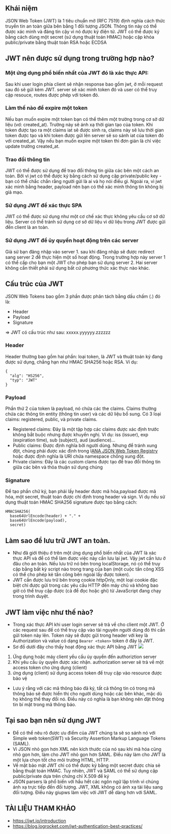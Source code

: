 ## Khái niệm
JSON Web Token (JWT) là 1 tiêu chuẩn mở (RFC 7519) định nghĩa cách thức truyền tin an toàn giữa bên bằng 1 đối tượng JSON. Thông tin này có thể được xác minh và đáng tin cậy vì nó được ký điện tử. JWT có thể được ký bằng cách dùng một secret (sử dụng thuật toán HMAC) hoặc cặp khóa public/private bằng thuật toán RSA hoặc ECDSA 
## JWT nên được sử dụng trong trường hợp nào?

### Một ứng dụng phổ biến nhất của JWT đó là xác thực API:
Sau khi user login phía client sẽ nhận response bao gồm jwt, ở mỗi request sau đó sẽ gửi kèm JWT. server sẽ xác minh token đó và user có thể truy cập resouce, routes được phép với token đó.
### Làm thế nào để expire một token
Nếu bạn muốn expire một token bạn có thể thêm một trường trong cơ sở dữ liệu (vd: created_at). Trường này sẽ ánh xạ thời gian tạo của token. Khi token được tạo ra một claims iat sẽ được sinh ra, claims này sẽ lưu thời gian token được tạo và khi token được gửi lên server sẽ so sánh iat của token đó với created_at. Vậy nếu bạn muốn expire một token thì đơn giản là chỉ việc update trường created_at. 

### Trao đổi thông tin
JWT có thể được sử dụng để trao đổi thông tin giữa các bên một cách an toàn. Bởi vì jwt có thể được ký bằng cách sử dụng cặp private/public key - bạn có thể chắc chắn rằng người gửi là ai và họ nói điều gì. Ngoài ra, vì jwt xác minh bằng header, payload nên bạn có thể xác minh thông tin không bị giả mạo.

### Sử dụng JWT để xác thực SPA
JWT có thể được sử dụng như một cơ chế xác thực không yêu cầu cơ sở dữ liệu. Server có thể tránh sử dụng cơ sở dữ liệu vì dữ liệu trong JWT được gửi đến client là an toàn.

### Sử dụng JWT để ủy quyền hoạt động trên các server
Giả sử bạn đăng nhập vào server 1. sau khi đăng nhập sẽ được redirect sang server 2 để thực hiện một số hoạt động. Trong trường hợp này server 1 có thể cấp cho bạn một JWT cho phép bạn sử dụng server 2. Hai server không cần thiết phải sử dụng bất cứ phương thức xác thực nào khác.
## Cấu trúc của JWT
JSON Web Tokens bao gồm 3 phần được phân tách bằng dấu chấm (.) đó là:
*  Header
*  Payload
*  Signature

=>  JWT có cấu trúc như sau: xxxxx.yyyyyy.zzzzzz
### Header
Header thường bao gồm hai phần: loại token, là JWT và thuật toán ký đang được sử dụng, chẳng hạn như HMAC SHA256 hoặc RSA.
Ví dụ:
```
{
  "alg": "HS256",
  "typ": "JWT"
}
```
### Payload
Phần thứ 2 của token là payload, nó chứa các the claims. Claims thường chứa các thông tin entity (thông tin user) và các dữ liệu bổ sung. Có 3 loại claims: registered, public, và private claims.
* Registered claims: Đây là một tập hợp các claims được xác định trước không bắt buộc nhưng được khuyến nghị. Ví dụ: iss (issuer), exp (expiration time), sub (subject), aud (audience)...
* Public claims: Được định nghĩa bởi người dùng. Nhưng để tránh xung đột, chúng phải được xác định trong I[ANA JSON Web Token Registry](https://www.iana.org/assignments/jwt/jwt.xhtml) hoặc được định nghĩa là URI chứa namespace chống xung đột.
* Private claims: Đây là các custom clams được tạo để trao đổi thông tin giữa các bên và thỏa thuận sử dụng chúng
### Signature
Để tạo phần chữ ký, bạn phải lấy header được mã hóa,payload được mã hóa, một secret, thuật toán được chỉ định trong header và sign.
Ví dụ nếu sử dụng thuật toán HMAC SHA256 signature được tạo bằng cách:
```
HMACSHA256(
  base64UrlEncode(header) + "." +
  base64UrlEncode(payload),
  secret)
```

## Làm sao để lưu trữ JWT an toàn.
* Như đã giới thiệu ở trên một ứng dụng phổ biến nhất của JWT là xác thực API và để có thể làm được việc này cần lưu lại jwt. Vậy jwt cần lưu ở đâu cho an toàn. Nếu lưu trữ nó bên trong localStorage, nó có thể truy cập bằng bất kỳ script nào trong trang của bạn (một cuộc tấn công XSS có thể cho phép kẻ tấn công bên ngoài lấy được token).
* JWT cần được lưu trữ bên trong cookie httpOnly, một loại cookie đặc biệt chỉ được gửi trong các yêu cầu HTTP đến máy chủ và không bao giờ có thể truy cập được (cả để đọc hoặc ghi) từ JavaScript đang chạy trong trình duyệt.
## JWT làm việc như thế nào?
* Trong xác thực API khi user login server sẽ trả về cho client một JWT. Ở các request sau để có thể truy cập vào tài nguyên người dùng đó thì cần gửi token này lên. Token này sẽ được gửi trong header với key là Authorization và value có dạng `Bearer <token>` token ở đây là JWT.
* Sơ đồ dưới đây cho thấy hoạt động xác thực API bằng JWT
![](https://images.viblo.asia/2e9c9fae-7ccb-4c71-a0b7-bc8bbc0dd50c.png)
1.  Ứng dụng hoặc máy client yều cầu ủy quyền đến authoriztion server
2.  Khi yêu cầu ủy quyền được xác nhận. authorization server sẽ trả về một access token cho ứng dụng (client)
3.  ứng dụng (client) sử dụng access token để truy cập vào resource được bảo vệ
* Lưu ý rằng với các mã thông báo đã ký, tất cả thông tin có trong mã thông báo sẽ được hiển thị cho người dùng hoặc các bên khác, mặc dù họ không thể thay đổi nó. Điều này có nghĩa là bạn không nên đặt thông tin bí mật trong mã thông báo.
## Tại sao bạn nên sử dụng JWT

* Để có thể nêu rõ được ưu điểm của JWT chúng ta sẽ so sánh nó với Simple web token(SWT) và Security Assertion Markup Language Tokens (SAML). 
* Vì JSON nhỏ gọn hơn XML nên kích thước của nó sau khi mã hóa cũng nhỏ gọn hơn, làm cho JWT nhỏ gọn hơn SAML. Điều này làm cho JWT là một lựa chọn tốt cho môi trường HTML, HTTP.
* Về mặt bảo mật JWT chỉ có thể được ký bằng một secret được chia sẻ bằng thuật toán HMAC. Tuy nhiên, JWT và SAML có thể sử dụng cặp public/private dựa trên chứng chỉ X.509 để ký
* JSON parsers là phổ biến với hầu hết các ngôn ngữ lập trình vì chúng ánh xạ trực tiếp đến đối tượng. JWT, XML không có ánh xạ tài liệu sang đối tượng. Điều này giupws làm việc với JWT dễ dàng hơn với SAML.
## TÀI LIỆU THAM KHẢO
* https://jwt.io/introduction
* https://blog.logrocket.com/jwt-authentication-best-practices/